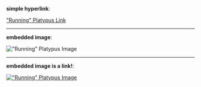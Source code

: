 <!-- hyper links -->

__simple hyperlink__:

["Running" Platypus Link](https://i.imgur.com/UQtQN.gif)

---

__embedded image__:

!["Running" Platypus Image](https://i.imgur.com/UQtQN.gif)

---

__embedded image is a link!__:

 [!["Running" Platypus Image](https://i.imgur.com/UQtQN.gif)](https://en.wikipedia.org/wiki/Platypus)

